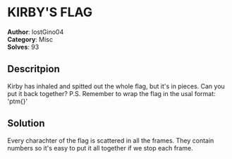 # KIRBY'S FLAG
<b>Author</b>: lostGino04<br>
<b>Category</b>: Misc<br>
<b>Solves</b>: 93<br>

## Descritpion
Kirby has inhaled and spitted out the whole flag, but it's in pieces. Can you put it back together? P.S. Remember to wrap the flag in the usal format: 'ptm{}'

## Solution
Every charachter of the flag is scattered in all the frames. They contain numbers so it's easy to put it all together if we stop each frame.
